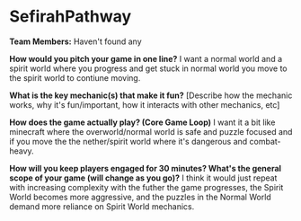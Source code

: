 # SefirahPathway

**Team Members:** Haven't found any

**How would you pitch your game in one line?**
I want a normal world and a spirit world where you progress and get stuck in normal world you move to the spirit world to contiune moving.

**What is the key mechanic(s) that make it fun?**
[Describe how the mechanic works, why it's fun/important, how it interacts with other mechanics, etc]

**How does the game actually play? (Core Game Loop)**
I want it a bit like minecraft where the overworld/normal world is safe and puzzle focused and if you move the the nether/spirit world where it's dangerous and combat-heavy.

**How will you keep players engaged for 30 minutes? What's the general scope of your game (will change as you go)?**
I think it would just repeat with increasing complexity with the futher the game progresses, the Spirit World becomes more aggressive, and the puzzles in the Normal World demand more reliance on Spirit World mechanics.

